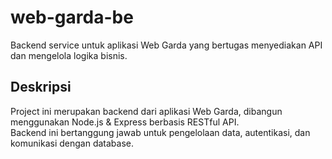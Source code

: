 # web-garda-be
Backend service untuk aplikasi Web Garda yang bertugas menyediakan API dan mengelola logika bisnis.

## Deskripsi

Project ini merupakan backend dari aplikasi Web Garda, dibangun menggunakan Node.js & Express berbasis RESTful API.  
Backend ini bertanggung jawab untuk pengelolaan data, autentikasi, dan komunikasi dengan database.
